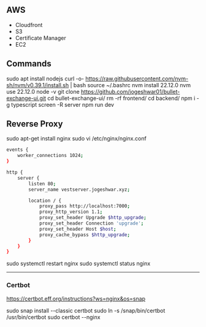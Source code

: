 ## AWS

- Cloudfront
- S3
- Certificate Manager
- EC2

## Commands

sudo apt install nodejs
curl -o- https://raw.githubusercontent.com/nvm-sh/nvm/v0.39.1/install.sh | bash
source ~/.bashrc
nvm install 22.12.0
nvm use 22.12.0
node -v
git clone https://github.com/jogeshwar01/bullet-exchange-ui.git
cd bullet-exchange-ui/
rm -rf frontend/
cd backend/
npm i -g typescript
screen -R server
npm run dev

<exit screen>

## Reverse Proxy

sudo apt-get install nginx
sudo vi /etc/nginx/nginx.conf

```sh
events {
    worker_connections 1024;
}

http {
    server {
        listen 80;
        server_name vestserver.jogeshwar.xyz;

        location / {
            proxy_pass http://localhost:7000;
            proxy_http_version 1.1;
            proxy_set_header Upgrade $http_upgrade;
            proxy_set_header Connection 'upgrade';
            proxy_set_header Host $host;
            proxy_cache_bypass $http_upgrade;
        }
    }
}
```

sudo systemctl restart nginx
sudo systemctl status nginx

---

### Certbot

https://certbot.eff.org/instructions?ws=nginx&os=snap

sudo snap install --classic certbot
sudo ln -s /snap/bin/certbot /usr/bin/certbot
sudo certbot --nginx
